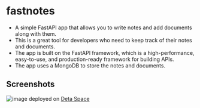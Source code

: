 # fastnotes
- A simple FastAPI app that allows you to write notes and add documents along with them.
- This is a great tool for developers who need to keep track of their notes and documents.
- The app is built on the FastAPI framework, which is a high-performance, easy-to-use, and production-ready framework for building APIs.
- The app uses a MongoDB to store the notes and documents.

## Screenshots
![image](https://github.com/ankush-003/fastnotes/assets/94037471/359d06da-41e0-452d-9a48-f22196caf582)
deployed on [Deta Space](https://fastnotes-1-q5784757.deta.app/)
